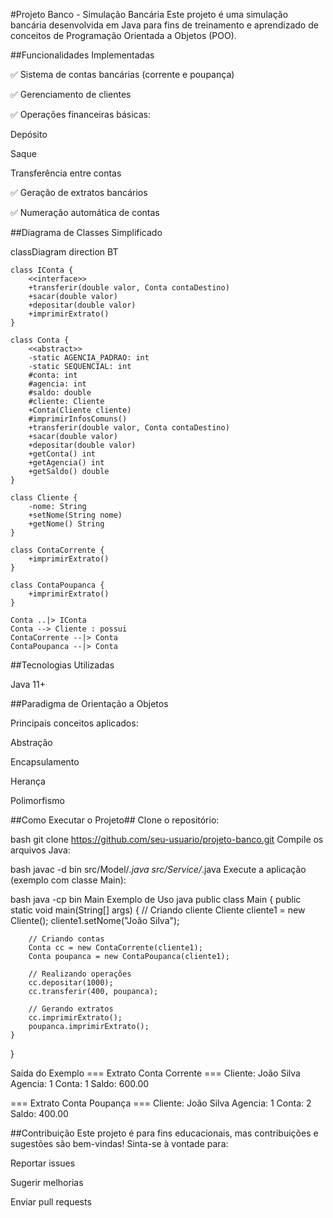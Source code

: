 #Projeto Banco - Simulação Bancária
Este projeto é uma simulação bancária desenvolvida em Java para fins de treinamento e aprendizado de conceitos de Programação Orientada a Objetos (POO).

##Funcionalidades Implementadas

✅ Sistema de contas bancárias (corrente e poupança)

✅ Gerenciamento de clientes

✅ Operações financeiras básicas:

Depósito

Saque

Transferência entre contas

✅ Geração de extratos bancários

✅ Numeração automática de contas

##Diagrama de Classes Simplificado

classDiagram
    direction BT

    class IConta {
        <<interface>>
        +transferir(double valor, Conta contaDestino)
        +sacar(double valor)
        +depositar(double valor)
        +imprimirExtrato()
    }

    class Conta {
        <<abstract>>
        -static AGENCIA_PADRAO: int
        -static SEQUENCIAL: int
        #conta: int
        #agencia: int
        #saldo: double
        #cliente: Cliente
        +Conta(Cliente cliente)
        #imprimirInfosComuns()
        +transferir(double valor, Conta contaDestino)
        +sacar(double valor)
        +depositar(double valor)
        +getConta() int
        +getAgencia() int
        +getSaldo() double
    }

    class Cliente {
        -nome: String
        +setNome(String nome)
        +getNome() String
    }

    class ContaCorrente {
        +imprimirExtrato()
    }

    class ContaPoupanca {
        +imprimirExtrato()
    }

    Conta ..|> IConta
    Conta --> Cliente : possui
    ContaCorrente --|> Conta
    ContaPoupanca --|> Conta
    
##Tecnologias Utilizadas

Java 11+

##Paradigma de Orientação a Objetos

Principais conceitos aplicados:

Abstração

Encapsulamento

Herança

Polimorfismo

##Como Executar o Projeto##
Clone o repositório:

bash
git clone https://github.com/seu-usuario/projeto-banco.git
Compile os arquivos Java:

bash
javac -d bin src/Model/*.java src/Service/*.java
Execute a aplicação (exemplo com classe Main):

bash
java -cp bin Main
Exemplo de Uso
java
public class Main {
    public static void main(String[] args) {
        // Criando cliente
        Cliente cliente1 = new Cliente();
        cliente1.setNome("João Silva");
        
        // Criando contas
        Conta cc = new ContaCorrente(cliente1);
        Conta poupanca = new ContaPoupanca(cliente1);
        
        // Realizando operações
        cc.depositar(1000);
        cc.transferir(400, poupanca);
        
        // Gerando extratos
        cc.imprimirExtrato();
        poupanca.imprimirExtrato();
    }
}

Saída do Exemplo
=== Extrato Conta Corrente ===
Cliente: João Silva
Agencia: 1
Conta: 1
Saldo: 600.00

=== Extrato Conta Poupança ===
Cliente: João Silva
Agencia: 1
Conta: 2
Saldo: 400.00

##Contribuição
Este projeto é para fins educacionais, mas contribuições e sugestões são bem-vindas! Sinta-se à vontade para:

Reportar issues

Sugerir melhorias

Enviar pull requests
